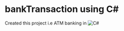 # bankTransaction using C#
Created this project i.e ATM banking in ![C#](https://img.shields.io/badge/c%23-%23239120.svg?style=for-the-badge&logo=c-sharp&logoColor=white)&nbsp;
